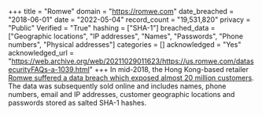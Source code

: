 +++
title = "Romwe"
domain = "https://romwe.com"
date_breached = "2018-06-01"
date = "2022-05-04"
record_count = "19,531,820"
privacy = "Public"
Verified = "True"
hashing = ["SHA-1"]
breached_data = ["Geographic locations", "IP addresses", "Names", "Passwords", "Phone numbers", "Physical addresses"]
categories = []
acknowledged = "Yes"
acknowledged_url = "https://web.archive.org/web/20211029011623/https://us.romwe.com/datasecurityFAQs-a-1039.html"
+++
In mid-2018, the Hong Kong-based retailer <a href="https://finance.yahoo.com/finance/news/romwe-informs-shoppers-data-security-203054849.html" target="_blank" rel="noopener">Romwe suffered a data breach which exposed almost 20 million customers</a>. The data was subsequently sold online and includes names, phone numbers, email and IP addresses, customer geographic locations and passwords stored as salted SHA-1 hashes.
